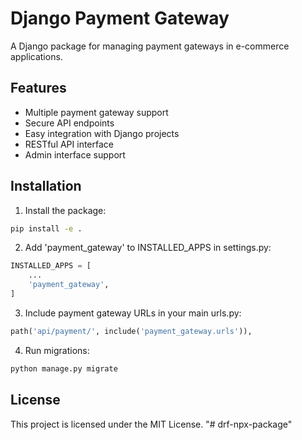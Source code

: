 # Django Payment Gateway

A Django package for managing payment gateways in e-commerce applications.

## Features

- Multiple payment gateway support
- Secure API endpoints
- Easy integration with Django projects
- RESTful API interface
- Admin interface support

## Installation

1. Install the package:
```bash
pip install -e .
```

2. Add 'payment_gateway' to INSTALLED_APPS in settings.py:
```python
INSTALLED_APPS = [
    ...
    'payment_gateway',
]
```

3. Include payment gateway URLs in your main urls.py:
```python
path('api/payment/', include('payment_gateway.urls')),
```

4. Run migrations:
```bash
python manage.py migrate
```

## License

This project is licensed under the MIT License. "# drf-npx-package" 
